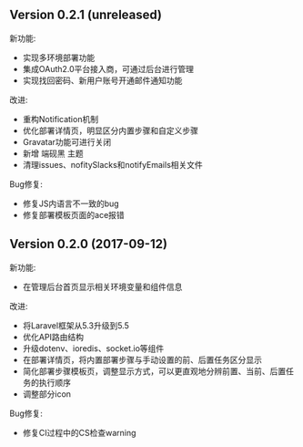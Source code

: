 Version 0.2.1 (unreleased)
--------------------------

新功能:

* 实现多环境部署功能
* 集成OAuth2.0平台接入商，可通过后台进行管理
* 实现找回密码、新用户账号开通邮件通知功能

改进:

* 重构Notification机制
* 优化部署详情页，明显区分内置步骤和自定义步骤
* Gravatar功能可进行关闭
* 新增 端砚黑 主题
* 清理issues、nofitySlacks和notifyEmails相关文件


Bug修复:

* 修复JS内语言不一致的bug
* 修复部署模板页面的ace报错


Version 0.2.0 (2017-09-12)
--------------------------

新功能:

* 在管理后台首页显示相关环境变量和组件信息

改进:

* 将Laravel框架从5.3升级到5.5
* 优化API路由结构
* 升级dotenv、ioredis、socket.io等组件
* 在部署详情页，将内置部署步骤与手动设置的前、后置任务区分显示
* 简化部署步骤模板页，调整显示方式，可以更直观地分辨前置、当前、后置任务的执行顺序
* 调整部分icon

Bug修复:

* 修复CI过程中的CS检查warning